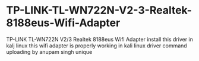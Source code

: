 # TP-LINK-TL-WN722N-V2-3-Realtek-8188eus-Wifi-Adapter
TP-LINK TL-WN722N V2/3 Realtek 8188eus Wifi Adapter install this driver in kalj linux this wifi adapter is properly  working in kali linux driver command uploading by anupam singh unique
